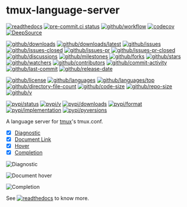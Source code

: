 # tmux-language-server

[![readthedocs](https://shields.io/readthedocs/tmux-language-server)](https://tmux-language-server.readthedocs.io)
[![pre-commit.ci status](https://results.pre-commit.ci/badge/github/Freed-Wu/tmux-language-server/main.svg)](https://results.pre-commit.ci/latest/github/Freed-Wu/tmux-language-server/main)
[![github/workflow](https://github.com/Freed-Wu/tmux-language-server/actions/workflows/main.yml/badge.svg)](https://github.com/Freed-Wu/tmux-language-server/actions)
[![codecov](https://codecov.io/gh/Freed-Wu/tmux-language-server/branch/main/graph/badge.svg)](https://codecov.io/gh/Freed-Wu/tmux-language-server)
[![DeepSource](https://deepsource.io/gh/Freed-Wu/tmux-language-server.svg/?show_trend=true)](https://deepsource.io/gh/Freed-Wu/tmux-language-server)

[![github/downloads](https://shields.io/github/downloads/Freed-Wu/tmux-language-server/total)](https://github.com/Freed-Wu/tmux-language-server/releases)
[![github/downloads/latest](https://shields.io/github/downloads/Freed-Wu/tmux-language-server/latest/total)](https://github.com/Freed-Wu/tmux-language-server/releases/latest)
[![github/issues](https://shields.io/github/issues/Freed-Wu/tmux-language-server)](https://github.com/Freed-Wu/tmux-language-server/issues)
[![github/issues-closed](https://shields.io/github/issues-closed/Freed-Wu/tmux-language-server)](https://github.com/Freed-Wu/tmux-language-server/issues?q=is%3Aissue+is%3Aclosed)
[![github/issues-pr](https://shields.io/github/issues-pr/Freed-Wu/tmux-language-server)](https://github.com/Freed-Wu/tmux-language-server/pulls)
[![github/issues-pr-closed](https://shields.io/github/issues-pr-closed/Freed-Wu/tmux-language-server)](https://github.com/Freed-Wu/tmux-language-server/pulls?q=is%3Apr+is%3Aclosed)
[![github/discussions](https://shields.io/github/discussions/Freed-Wu/tmux-language-server)](https://github.com/Freed-Wu/tmux-language-server/discussions)
[![github/milestones](https://shields.io/github/milestones/all/Freed-Wu/tmux-language-server)](https://github.com/Freed-Wu/tmux-language-server/milestones)
[![github/forks](https://shields.io/github/forks/Freed-Wu/tmux-language-server)](https://github.com/Freed-Wu/tmux-language-server/network/members)
[![github/stars](https://shields.io/github/stars/Freed-Wu/tmux-language-server)](https://github.com/Freed-Wu/tmux-language-server/stargazers)
[![github/watchers](https://shields.io/github/watchers/Freed-Wu/tmux-language-server)](https://github.com/Freed-Wu/tmux-language-server/watchers)
[![github/contributors](https://shields.io/github/contributors/Freed-Wu/tmux-language-server)](https://github.com/Freed-Wu/tmux-language-server/graphs/contributors)
[![github/commit-activity](https://shields.io/github/commit-activity/w/Freed-Wu/tmux-language-server)](https://github.com/Freed-Wu/tmux-language-server/graphs/commit-activity)
[![github/last-commit](https://shields.io/github/last-commit/Freed-Wu/tmux-language-server)](https://github.com/Freed-Wu/tmux-language-server/commits)
[![github/release-date](https://shields.io/github/release-date/Freed-Wu/tmux-language-server)](https://github.com/Freed-Wu/tmux-language-server/releases/latest)

[![github/license](https://shields.io/github/license/Freed-Wu/tmux-language-server)](https://github.com/Freed-Wu/tmux-language-server/blob/main/LICENSE)
[![github/languages](https://shields.io/github/languages/count/Freed-Wu/tmux-language-server)](https://github.com/Freed-Wu/tmux-language-server)
[![github/languages/top](https://shields.io/github/languages/top/Freed-Wu/tmux-language-server)](https://github.com/Freed-Wu/tmux-language-server)
[![github/directory-file-count](https://shields.io/github/directory-file-count/Freed-Wu/tmux-language-server)](https://github.com/Freed-Wu/tmux-language-server)
[![github/code-size](https://shields.io/github/languages/code-size/Freed-Wu/tmux-language-server)](https://github.com/Freed-Wu/tmux-language-server)
[![github/repo-size](https://shields.io/github/repo-size/Freed-Wu/tmux-language-server)](https://github.com/Freed-Wu/tmux-language-server)
[![github/v](https://shields.io/github/v/release/Freed-Wu/tmux-language-server)](https://github.com/Freed-Wu/tmux-language-server)

[![pypi/status](https://shields.io/pypi/status/tmux-language-server)](https://pypi.org/project/tmux-language-server/#description)
[![pypi/v](https://shields.io/pypi/v/tmux-language-server)](https://pypi.org/project/tmux-language-server/#history)
[![pypi/downloads](https://shields.io/pypi/dd/tmux-language-server)](https://pypi.org/project/tmux-language-server/#files)
[![pypi/format](https://shields.io/pypi/format/tmux-language-server)](https://pypi.org/project/tmux-language-server/#files)
[![pypi/implementation](https://shields.io/pypi/implementation/tmux-language-server)](https://pypi.org/project/tmux-language-server/#files)
[![pypi/pyversions](https://shields.io/pypi/pyversions/tmux-language-server)](https://pypi.org/project/tmux-language-server/#files)

A language server for [tmux](https://github.com/tmux/tmux)'s tmux.conf.

- [x] [Diagnostic](https://microsoft.github.io/language-server-protocol/specifications/specification-current#diagnostic)
- [x] [Document Link](https://microsoft.github.io/language-server-protocol/specifications/specification-current#textDocument_documentLink)
- [x] [Hover](https://microsoft.github.io/language-server-protocol/specifications/specification-current#textDocument_hover)
- [x] [Completion](https://microsoft.github.io/language-server-protocol/specifications/specification-current#textDocument_completion)

![Diagnostic](https://github.com/Freed-Wu/tmux-language-server/assets/32936898/a92a7d41-4ade-486b-98ef-14382d6d4722)

![Document hover](https://github.com/Freed-Wu/tmux-language-server/assets/32936898/631db877-4cde-4b87-9548-c0a66335a83d)

![Completion](https://github.com/Freed-Wu/tmux-language-server/assets/32936898/a9793a05-7da6-4fcb-88bf-4ca82ccfbfc1)

See
[![readthedocs](https://shields.io/readthedocs/tmux-language-server)](https://tmux-language-server.readthedocs.io)
to know more.
